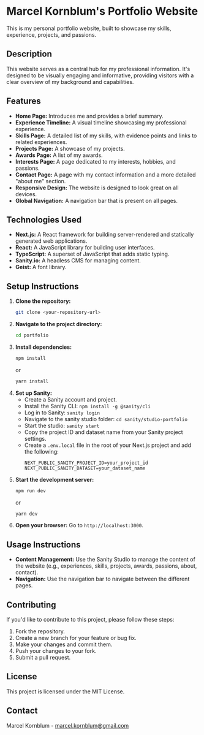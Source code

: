 # Marcel Kornblum's Portfolio Website

This is my personal portfolio website, built to showcase my skills, experience, projects, and passions.

## Description

This website serves as a central hub for my professional information. It's designed to be visually engaging and informative, providing visitors with a clear overview of my background and capabilities.

## Features

- **Home Page:** Introduces me and provides a brief summary.
- **Experience Timeline:** A visual timeline showcasing my professional experience.
- **Skills Page:** A detailed list of my skills, with evidence points and links to related experiences.
- **Projects Page:** A showcase of my projects.
- **Awards Page:** A list of my awards.
- **Interests Page:** A page dedicated to my interests, hobbies, and passions.
- **Contact Page:** A page with my contact information and a more detailed "about me" section.
- **Responsive Design:** The website is designed to look great on all devices.
- **Global Navigation:** A navigation bar that is present on all pages.

## Technologies Used

- **Next.js:** A React framework for building server-rendered and statically generated web applications.
- **React:** A JavaScript library for building user interfaces.
- **TypeScript:** A superset of JavaScript that adds static typing.
- **Sanity.io:** A headless CMS for managing content.
- **Geist:** A font library.

## Setup Instructions

1.  **Clone the repository:**
    ```bash
    git clone <your-repository-url>
    ```
2.  **Navigate to the project directory:**
    ```bash
    cd portfolio
    ```
3.  **Install dependencies:**
    ```bash
    npm install
    ```
    or
    ```bash
    yarn install
    ```
4.  **Set up Sanity:**
    - Create a Sanity account and project.
    - Install the Sanity CLI: `npm install -g @sanity/cli`
    - Log in to Sanity: `sanity login`
    - Navigate to the sanity studio folder: `cd sanity/studio-portfolio`
    - Start the studio: `sanity start`
    - Copy the project ID and dataset name from your Sanity project settings.
    - Create a `.env.local` file in the root of your Next.js project and add the following:
      ```
      NEXT_PUBLIC_SANITY_PROJECT_ID=your_project_id
      NEXT_PUBLIC_SANITY_DATASET=your_dataset_name
      ```
5.  **Start the development server:**
    ```bash
    npm run dev
    ```
    or
    ```bash
    yarn dev
    ```
6.  **Open your browser:** Go to `http://localhost:3000`.

## Usage Instructions

- **Content Management:** Use the Sanity Studio to manage the content of the website (e.g., experiences, skills, projects, awards, passions, about, contact).
- **Navigation:** Use the navigation bar to navigate between the different pages.

## Contributing

If you'd like to contribute to this project, please follow these steps:

1.  Fork the repository.
2.  Create a new branch for your feature or bug fix.
3.  Make your changes and commit them.
4.  Push your changes to your fork.
5.  Submit a pull request.

## License

This project is licensed under the MIT License.

## Contact

Marcel Kornblum - marcel.kornblum@gmail.com
